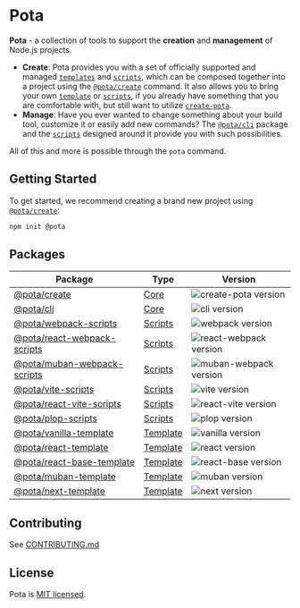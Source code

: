 # Pota

**Pota** - a collection of tools to support the **creation** and **management** of Node.js projects.

- **Create**: Pota provides you with a set of officially supported and managed [`templates`](templates) and [`scripts`](scripts), which can be composed together into a project using the [`@pota/create`](core/create-pota) command. It also allows you to bring your own [`template`](templates) or [`scripts`](scripts), if you already have something that you are comfortable with, but still want to utilize [`create-pota`](core/create-pota).
- **Manage**: Have you ever wanted to change something about your build tool, customize it or easily add new commands? The [`@pota/cli`](core/cli) package and the [`scripts`](scripts) designed around it provide you with such possibilities.

All of this and more is possible through the `pota` command.

## Getting Started

To get started, we recommend creating a brand new project using [`@pota/create`](core/create-pota):

```bash
npm init @pota
```

## Packages

| Package                                              | Type                  | Version                                                                                     |
|------------------------------------------------------| --------------------- |---------------------------------------------------------------------------------------------|
| [@pota/create](core/create-pota)                     | [Core](core)          | ![create-pota version](https://img.shields.io/npm/v/@pota/create.svg?label=%20)             |
| [@pota/cli](core/cli)                                | [Core](core)          | ![cli version](https://img.shields.io/npm/v/@pota/cli.svg?label=%20)                        |
| [@pota/webpack-scripts](scripts/webpack)             | [Scripts](scripts)    | ![webpack version](https://img.shields.io/npm/v/@pota/webpack-scripts.svg?label=%20)        |
| [@pota/react-webpack-scripts](scripts/react-webpack) | [Scripts](scripts)    | ![react-webpack version](https://img.shields.io/npm/v/@pota/react-webpack-scripts.svg?label=%20) |
| [@pota/muban-webpack-scripts](scripts/muban-webpack) | [Scripts](scripts)    | ![muban-webpack version](https://img.shields.io/npm/v/@pota/muban-webpack-scripts.svg?label=%20) |
| [@pota/vite-scripts](scripts/vite)                   | [Scripts](scripts)    | ![vite version](https://img.shields.io/npm/v/@pota/vite-scripts.svg?label=%20)              |
| [@pota/react-vite-scripts](scripts/vite-react)       | [Scripts](scripts)    | ![react-vite version](https://img.shields.io/npm/v/@pota/react-vite-scripts.svg?label=%20)  |
| [@pota/plop-scripts](scripts/plop)                   | [Scripts](scripts)    | ![plop version](https://img.shields.io/npm/v/@pota/plop-scripts.svg?label=%20)              |
| [@pota/vanilla-template](templates/vanilla)          | [Template](templates) | ![vanilla version](https://img.shields.io/npm/v/@pota/vanilla-template.svg?label=%20)       |
| [@pota/react-template](templates/react)              | [Template](templates) | ![react version](https://img.shields.io/npm/v/@pota/react-template.svg?label=%20)           |
| [@pota/react-base-template](templates/react-base)    | [Template](templates) | ![react-base version](https://img.shields.io/npm/v/@pota/react-base-template.svg?label=%20) |
| [@pota/muban-template](templates/muban)              | [Template](templates) | ![muban version](https://img.shields.io/npm/v/@pota/muban-template.svg?label=%20)           |
| [@pota/next-template](templates/next)                | [Template](templates) | ![next version](https://img.shields.io/npm/v/@pota/next-template.svg?label=%20)             |

## Contributing

See [CONTRIBUTING.md](CONTRIBUTING.md)

## License

Pota is [MIT licensed](LICENSE).
